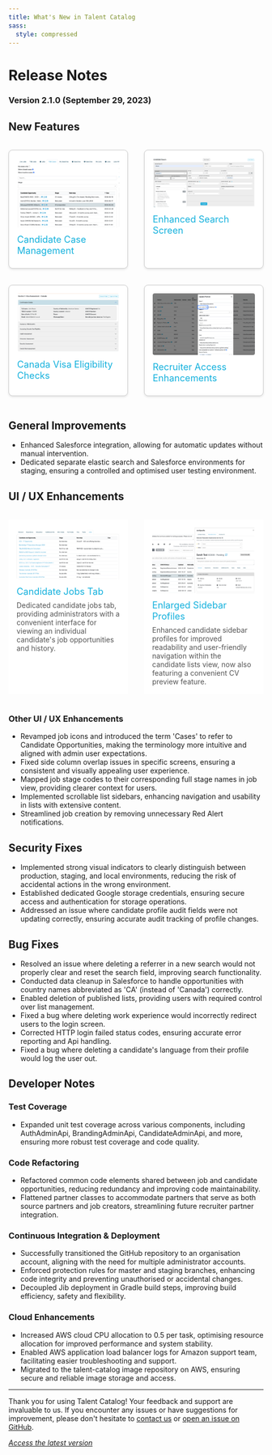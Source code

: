 ```yaml
---
title: What's New in Talent Catalog
sass:
  style: compressed
---
```


<style>
.card-container {
  display: flex;
  flex-wrap: wrap;
  justify-content: space-between;
}

.card {
  width: calc(50% - 16px);
  box-sizing: border-box;
  border: 1px solid #ccc;
  border-radius: 8px;
  padding: 16px;
  margin: 16px 0;
  background-color: #fff;
  box-shadow: 0 2px 4px rgba(0, 0, 0, 0.1);
  text-decoration: none;
  color: #14B1DD;
  display: flex;
  flex-direction: column;
}

.card:hover {
  box-shadow: 0 8px 12px rgba(0, 0, 0, 0.1);
}

.card-no-border {
  width: calc(50% - 16px);
  box-sizing: border-box;
  padding: 16px;
  margin: 16px 0;
  background-color: #fff;
  text-decoration: none;
  color: #14B1DD;
  display: flex;
  flex-direction: column;
}

.card-title {
  font-size: 1.3em;
  font-weight: normal;
  margin-bottom: 8px;
}

.card-image {
  max-width: 100%;
  border-radius: 4px;
  margin-bottom: 12px;
}

.card-description {
  font-size: 1em;
  color: #555;
  flex-grow: 1;
}

@media screen and (max-width: 768px) {
  .card {
    width: 100%;
  }
}
</style>

# Release Notes

### Version 2.1.0 (September 29, 2023)

## New Features

<div class="card-container">

  <a href="./v210/candidate_opportunities" class="card">
    <img src="./assets/images/v210/CandidateOpportunities.png" alt="Job Opportunities" class="card-image">
    <div class="card-title">Candidate Case Management</div>
  </a>
  
  <a href="./v210/enhanced_search" class="card">
    <img src="./assets/images/v210/EnhancedSearch.png" alt="Enhanced Search Screen" class="card-image">
    <div class="card-title">Enhanced Search Screen</div>
  </a>

</div>

<div class="card-container">

  <a href="./v210/visa_eligibility_details" class="card">
    <img src="./assets/images/v210/CanadaVisaChecks.png" alt="Visa Eligibility" class="card-image">
    <div class="card-title">Canada Visa Eligibility Checks</div>
  </a>

  <a href="./v210/recruiter_access_related_enhancements" class="card">
    <img src="./assets/images/v210/JobCreator.png" alt="Recruiter Access Enhancements" class="card-image">
    <div class="card-title">Recruiter Access Enhancements</div>
  </a>

</div>

## General Improvements

- Enhanced Salesforce integration, allowing for automatic updates without manual intervention.
- Dedicated separate elastic search and Salesforce environments for staging, ensuring a controlled and optimised
  user testing environment.

  
## UI / UX Enhancements

<div class="card-container">

  <div class="card-no-border">
    <img src="./assets/images/v210/CandidateOpportunitiesTab.png" alt="Candidate Opportunities Tab" class="card-image">
    <div class="card-title">Candidate Jobs Tab</div>
    <div class="card-description">
      Dedicated candidate jobs tab, providing administrators with a convenient interface for viewing an individual 
      candidate's job opportunities and history.
    </div>
  </div>

  <div class="card-no-border">
    <img src="./assets/images/v210/EnlargedSidebarProfiles.png" alt="Enlarged Sidebar" class="card-image">
    <div class="card-title">Enlarged Sidebar Profiles</div>
    <div class="card-description">
      Enhanced candidate sidebar profiles for improved readability and user-friendly navigation within the candidate 
      lists view, now also featuring a convenient CV preview feature.
    </div>
  </div>

</div>

### Other UI / UX Enhancements 

- Revamped job icons and introduced the term 'Cases' to refer to Candidate Opportunities, making the terminology more 
intuitive and aligned with admin user expectations.
- Fixed side column overlap issues in specific screens, ensuring a consistent and visually appealing user experience.
- Mapped job stage codes to their corresponding full stage names in job view, providing clearer context for users.
- Implemented scrollable list sidebars, enhancing navigation and usability in lists with extensive content.
- Streamlined job creation by removing unnecessary Red Alert notifications.


## Security Fixes

- Implemented strong visual indicators to clearly distinguish between production, staging, and local environments, 
reducing the risk of accidental actions in the wrong environment.
- Established dedicated Google storage credentials, ensuring secure access and authentication for storage operations.
- Addressed an issue where candidate profile audit fields were not updating correctly, ensuring accurate audit tracking
  of profile changes.


## Bug Fixes

- Resolved an issue where deleting a referrer in a new search would not properly clear and reset the search field, 
improving search functionality.
- Conducted data cleanup in Salesforce to handle opportunities with country names abbreviated as 'CA' (instead of 
'Canada') correctly.
- Enabled deletion of published lists, providing users with required control over list management.
- Fixed a bug where deleting work experience would incorrectly redirect users to the login screen.
- Corrected HTTP login failed status codes, ensuring accurate error reporting and Api handling.
- Fixed a bug where deleting a candidate's language from their profile would log the user out.


## Developer Notes

### Test Coverage

- Expanded unit test coverage across various components, including AuthAdminApi, BrandingAdminApi, CandidateAdminApi, 
and more, ensuring more robust test coverage and code quality.

### Code Refactoring
- Refactored common code elements shared between job and candidate opportunities, reducing redundancy and improving
  code maintainability.
- Flattened partner classes to accommodate partners that serve as both source partners and job creators, streamlining
  future recruiter partner integration.

### Continuous Integration & Deployment
- Successfully transitioned the GitHub repository to an organisation account, aligning with the need for multiple
  administrator accounts.
- Enforced protection rules for master and staging branches, enhancing code integrity and preventing unauthorised or 
accidental changes.
- Decoupled Jib deployment in Gradle build steps, improving build efficiency, safety and flexibility.

### Cloud Enhancements
- Increased AWS cloud CPU allocation to 0.5 per task, optimising resource allocation for improved performance and system
  stability.
- Enabled AWS application load balancer logs for Amazon support team, facilitating easier troubleshooting and support.
- Migrated to the talent-catalog image repository on AWS, ensuring secure and reliable image storage and access.



---

Thank you for using Talent Catalog! Your feedback and support are invaluable to us. If you encounter any issues or have 
suggestions for improvement, please don't hesitate to [contact us](mailto:support@talentcatalog.org) or 
[open an issue on GitHub](https://github.com/Talent-Catalog/talentcatalog/issues).

*[Access the latest version](https://tctalent.org/admin-portal/login)*
